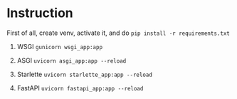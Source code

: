 # Instruction

First of all, create venv, activate it, and do ```pip install -r requirements.txt```

1. WSGI 
```gunicorn wsgi_app:app```

2. ASGI
```uvicorn asgi_app:app --reload```

3. Starlette
```uvicorn starlette_app:app --reload```

4. FastAPI
```uvicorn fastapi_app:app --reload```